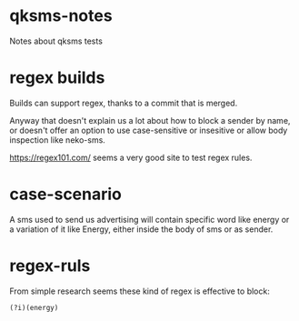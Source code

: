 # qksms-notes
Notes about qksms tests

# regex builds

Builds can support regex, thanks to a commit that is merged.

Anyway that doesn't explain us a lot about how to block a sender by name, or doesn't offer an option to use case-sensitive or insesitive or allow body inspection like neko-sms.

https://regex101.com/ seems a very good site to test regex rules.

# case-scenario

A sms used to send us advertising will contain specific word like energy or a variation of it like Energy, either inside the body of sms or as sender.

# regex-ruls

From simple research seems these kind of regex is effective to block:

``(?i)(energy)``
